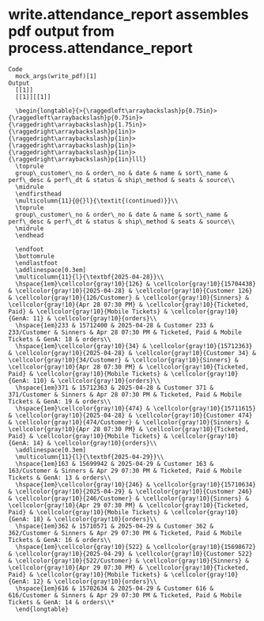 # write.attendance_report assembles pdf output from process.attendance_report

    Code
      mock_args(write_pdf)[1]
    Output
      [[1]]
      [[1]][[1]]
      
      \begin{longtable}{>{\raggedleft\arraybackslash}p{0.75in}>{\raggedleft\arraybackslash}p{0.75in}>{\raggedright\arraybackslash}p{1.75in}>{\raggedright\arraybackslash}p{1in}>{\raggedright\arraybackslash}p{1in}>{\raggedright\arraybackslash}p{1in}>{\raggedright\arraybackslash}p{1in}>{\raggedright\arraybackslash}p{1in}lll}
      \toprule
      group\_customer\_no & order\_no & date & name & sort\_name & perf\_desc & perf\_dt & status & ship\_method & seats & source\\
      \midrule
      \endfirsthead
      \multicolumn{11}{@{}l}{\textit{(continued)}}\\
      \toprule
      group\_customer\_no & order\_no & date & name & sort\_name & perf\_desc & perf\_dt & status & ship\_method & seats & source\\
      \midrule
      \endhead
      
      \endfoot
      \bottomrule
      \endlastfoot
      \addlinespace[0.3em]
      \multicolumn{11}{l}{\textbf{2025-04-28}}\\
      \hspace{1em}\cellcolor{gray!10}{126} & \cellcolor{gray!10}{15704438} & \cellcolor{gray!10}{2025-04-28} & \cellcolor{gray!10}{Customer 126} & \cellcolor{gray!10}{126/Customer} & \cellcolor{gray!10}{Sinners} & \cellcolor{gray!10}{Apr 28 07:30 PM} & \cellcolor{gray!10}{Ticketed, Paid} & \cellcolor{gray!10}{Mobile Tickets} & \cellcolor{gray!10}{GenA: 11} & \cellcolor{gray!10}{orders}\\
      \hspace{1em}233 & 15712400 & 2025-04-28 & Customer 233 & 233/Customer & Sinners & Apr 28 07:30 PM & Ticketed, Paid & Mobile Tickets & GenA: 18 & orders\\
      \hspace{1em}\cellcolor{gray!10}{34} & \cellcolor{gray!10}{15712363} & \cellcolor{gray!10}{2025-04-28} & \cellcolor{gray!10}{Customer 34} & \cellcolor{gray!10}{34/Customer} & \cellcolor{gray!10}{Sinners} & \cellcolor{gray!10}{Apr 28 07:30 PM} & \cellcolor{gray!10}{Ticketed, Paid} & \cellcolor{gray!10}{Mobile Tickets} & \cellcolor{gray!10}{GenA: 110} & \cellcolor{gray!10}{orders}\\
      \hspace{1em}371 & 15712363 & 2025-04-28 & Customer 371 & 371/Customer & Sinners & Apr 28 07:30 PM & Ticketed, Paid & Mobile Tickets & GenA: 19 & orders\\
      \hspace{1em}\cellcolor{gray!10}{474} & \cellcolor{gray!10}{15711615} & \cellcolor{gray!10}{2025-04-28} & \cellcolor{gray!10}{Customer 474} & \cellcolor{gray!10}{474/Customer} & \cellcolor{gray!10}{Sinners} & \cellcolor{gray!10}{Apr 28 07:30 PM} & \cellcolor{gray!10}{Ticketed, Paid} & \cellcolor{gray!10}{Mobile Tickets} & \cellcolor{gray!10}{GenA: 14} & \cellcolor{gray!10}{orders}\\
      \addlinespace[0.3em]
      \multicolumn{11}{l}{\textbf{2025-04-29}}\\
      \hspace{1em}163 & 15699942 & 2025-04-29 & Customer 163 & 163/Customer & Sinners & Apr 29 07:30 PM & Ticketed, Paid & Mobile Tickets & GenA: 13 & orders\\
      \hspace{1em}\cellcolor{gray!10}{246} & \cellcolor{gray!10}{15710634} & \cellcolor{gray!10}{2025-04-29} & \cellcolor{gray!10}{Customer 246} & \cellcolor{gray!10}{246/Customer} & \cellcolor{gray!10}{Sinners} & \cellcolor{gray!10}{Apr 29 07:30 PM} & \cellcolor{gray!10}{Ticketed, Paid} & \cellcolor{gray!10}{Mobile Tickets} & \cellcolor{gray!10}{GenA: 18} & \cellcolor{gray!10}{orders}\\
      \hspace{1em}362 & 15710571 & 2025-04-29 & Customer 362 & 362/Customer & Sinners & Apr 29 07:30 PM & Ticketed, Paid & Mobile Tickets & GenA: 16 & orders\\
      \hspace{1em}\cellcolor{gray!10}{522} & \cellcolor{gray!10}{15698672} & \cellcolor{gray!10}{2025-04-29} & \cellcolor{gray!10}{Customer 522} & \cellcolor{gray!10}{522/Customer} & \cellcolor{gray!10}{Sinners} & \cellcolor{gray!10}{Apr 29 07:30 PM} & \cellcolor{gray!10}{Ticketed, Paid} & \cellcolor{gray!10}{Mobile Tickets} & \cellcolor{gray!10}{GenA: 12} & \cellcolor{gray!10}{orders}\\
      \hspace{1em}616 & 15702634 & 2025-04-29 & Customer 616 & 616/Customer & Sinners & Apr 29 07:30 PM & Ticketed, Paid & Mobile Tickets & GenA: 14 & orders\\*
      \end{longtable}
      
      

